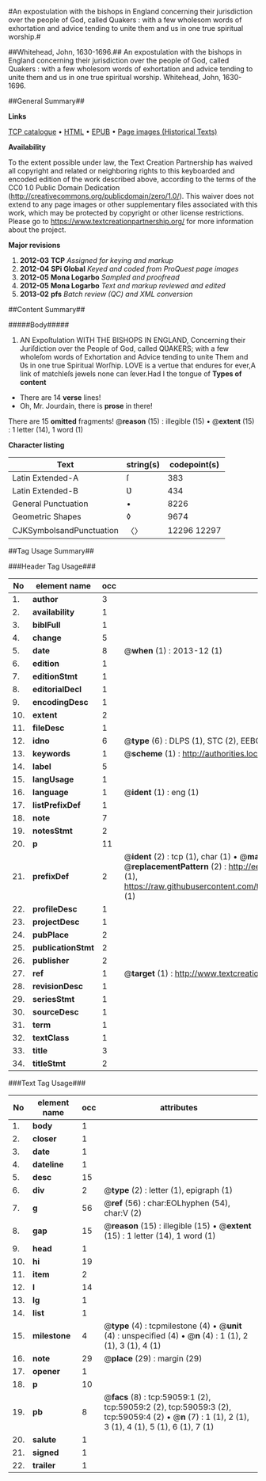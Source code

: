 #An expostulation with the bishops in England concerning their jurisdiction over the people of God, called Quakers : with a few wholesom words of exhortation and advice tending to unite them and us in one true spiritual worship.#

##Whitehead, John, 1630-1696.##
An expostulation with the bishops in England concerning their jurisdiction over the people of God, called Quakers : with a few wholesom words of exhortation and advice tending to unite them and us in one true spiritual worship.
Whitehead, John, 1630-1696.

##General Summary##

**Links**

[TCP catalogue](http://www.ota.ox.ac.uk/tcp/)  • 
[HTML](http://tei.it.ox.ac.uk/tcp/Texts-HTML/free/A65/A65898.html)  • 
[EPUB](http://tei.it.ox.ac.uk/tcp/Texts-EPUB/free/A65/A65898.epub) • 
[Page images (Historical Texts)](https://historicaltexts.jisc.ac.uk/eebo-12297072e)

**Availability**

To the extent possible under law, the Text Creation Partnership has waived all copyright and related or neighboring rights to this keyboarded and encoded edition of the work described above, according to the terms of the CC0 1.0 Public Domain Dedication (http://creativecommons.org/publicdomain/zero/1.0/). This waiver does not extend to any page images or other supplementary files associated with this work, which may be protected by copyright or other license restrictions. Please go to https://www.textcreationpartnership.org/ for more information about the project.

**Major revisions**

1. __2012-03__ __TCP__ *Assigned for keying and markup*
1. __2012-04__ __SPi Global__ *Keyed and coded from ProQuest page images*
1. __2012-05__ __Mona Logarbo__ *Sampled and proofread*
1. __2012-05__ __Mona Logarbo__ *Text and markup reviewed and edited*
1. __2013-02__ __pfs__ *Batch review (QC) and XML conversion*

##Content Summary##

#####Body#####

1. AN Expoſtulation WITH THE BISHOPS IN ENGLAND, Concerning their Juriſdiction over the People of God, called QƲAKERS; with a few wholeſom words of Exhortation and Advice tending to unite Them and Ʋs in one true Spiritual Worſhip.
LOVE is a vertue that endures for ever,A link of matchleſs jewels none can ſever.Had I the tongue of
**Types of content**

  * There are 14 **verse** lines!
  * Oh, Mr. Jourdain, there is **prose** in there!

There are 15 **omitted** fragments! 
 @__reason__ (15) : illegible (15)  •  @__extent__ (15) : 1 letter (14), 1 word (1)

**Character listing**


|Text|string(s)|codepoint(s)|
|---|---|---|
|Latin Extended-A|ſ|383|
|Latin Extended-B|Ʋ|434|
|General Punctuation|•|8226|
|Geometric Shapes|◊|9674|
|CJKSymbolsandPunctuation|〈〉|12296 12297|

##Tag Usage Summary##

###Header Tag Usage###

|No|element name|occ|attributes|
|---|---|---|---|
|1.|__author__|3||
|2.|__availability__|1||
|3.|__biblFull__|1||
|4.|__change__|5||
|5.|__date__|8| @__when__ (1) : 2013-12 (1)|
|6.|__edition__|1||
|7.|__editionStmt__|1||
|8.|__editorialDecl__|1||
|9.|__encodingDesc__|1||
|10.|__extent__|2||
|11.|__fileDesc__|1||
|12.|__idno__|6| @__type__ (6) : DLPS (1), STC (2), EEBO-CITATION (1), OCLC (1), VID (1)|
|13.|__keywords__|1| @__scheme__ (1) : http://authorities.loc.gov/ (1)|
|14.|__label__|5||
|15.|__langUsage__|1||
|16.|__language__|1| @__ident__ (1) : eng (1)|
|17.|__listPrefixDef__|1||
|18.|__note__|7||
|19.|__notesStmt__|2||
|20.|__p__|11||
|21.|__prefixDef__|2| @__ident__ (2) : tcp (1), char (1)  •  @__matchPattern__ (2) : ([0-9\-]+):([0-9IVX]+) (1), (.+) (1)  •  @__replacementPattern__ (2) : http://eebo.chadwyck.com/downloadtiff?vid=$1&page=$2 (1), https://raw.githubusercontent.com/textcreationpartnership/Texts/master/tcpchars.xml#$1 (1)|
|22.|__profileDesc__|1||
|23.|__projectDesc__|1||
|24.|__pubPlace__|2||
|25.|__publicationStmt__|2||
|26.|__publisher__|2||
|27.|__ref__|1| @__target__ (1) : http://www.textcreationpartnership.org/docs/. (1)|
|28.|__revisionDesc__|1||
|29.|__seriesStmt__|1||
|30.|__sourceDesc__|1||
|31.|__term__|1||
|32.|__textClass__|1||
|33.|__title__|3||
|34.|__titleStmt__|2||


###Text Tag Usage###

|No|element name|occ|attributes|
|---|---|---|---|
|1.|__body__|1||
|2.|__closer__|1||
|3.|__date__|1||
|4.|__dateline__|1||
|5.|__desc__|15||
|6.|__div__|2| @__type__ (2) : letter (1), epigraph (1)|
|7.|__g__|56| @__ref__ (56) : char:EOLhyphen (54), char:V (2)|
|8.|__gap__|15| @__reason__ (15) : illegible (15)  •  @__extent__ (15) : 1 letter (14), 1 word (1)|
|9.|__head__|1||
|10.|__hi__|19||
|11.|__item__|2||
|12.|__l__|14||
|13.|__lg__|1||
|14.|__list__|1||
|15.|__milestone__|4| @__type__ (4) : tcpmilestone (4)  •  @__unit__ (4) : unspecified (4)  •  @__n__ (4) : 1 (1), 2 (1), 3 (1), 4 (1)|
|16.|__note__|29| @__place__ (29) : margin (29)|
|17.|__opener__|1||
|18.|__p__|10||
|19.|__pb__|8| @__facs__ (8) : tcp:59059:1 (2), tcp:59059:2 (2), tcp:59059:3 (2), tcp:59059:4 (2)  •  @__n__ (7) : 1 (1), 2 (1), 3 (1), 4 (1), 5 (1), 6 (1), 7 (1)|
|20.|__salute__|1||
|21.|__signed__|1||
|22.|__trailer__|1||

